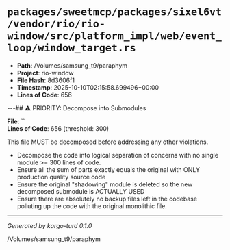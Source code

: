 # `packages/sweetmcp/packages/sixel6vt/vendor/rio/rio-window/src/platform_impl/web/event_loop/window_target.rs`

- **Path**: /Volumes/samsung_t9/paraphym
- **Project**: rio-window
- **File Hash**: 8d3606f1  
- **Timestamp**: 2025-10-10T02:15:58.699496+00:00  
- **Lines of Code**: 656

---## ⚠️ PRIORITY: Decompose into Submodules

**File**: ``  
**Lines of Code**: 656 (threshold: 300)

This file MUST be decomposed before addressing any other violations.

- Decompose the code into logical separation of concerns with no single module >= 300 lines of code. 
- Ensure all the sum of parts exactly equals the original with ONLY production quality source code
- Ensure the original "shadowing" module is deleted so the new decomposed submodule is ACTUALLY USED
- Ensure there are absolutely no backup files left in the codebase polluting up the code with the original monolithic file.

------

*Generated by kargo-turd 0.1.0*

/Volumes/samsung_t9/paraphym